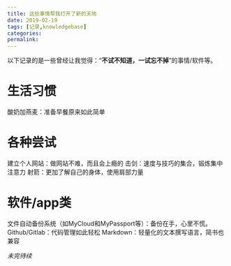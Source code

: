 ```yaml
---
title: 这些事情帮我打开了新的天地
date: 2019-02-19
tags: [记录,knowledgebase]
categories: 
permalink: 
---
```


以下记录的是一些曾经让我觉得：“**不试不知道，一试忘不掉**”的事情/软件等。

# 生活习惯
酸奶加燕麦：准备早餐原来如此简单

# 各种尝试
建立个人网站：做网站不难，而且会上瘾的
击剑：速度与技巧的集合，锻炼集中注意力
射箭：更加了解自己的身体，使用肩部力量

# 软件/app类
文件自动备份系统（如MyCloud和MyPassport等）：备份在手，心里不慌。
Github/Gitlab：代码管理如此轻松
Markdown：轻量化的文本撰写语言，简书也兼容




*未完待续*
